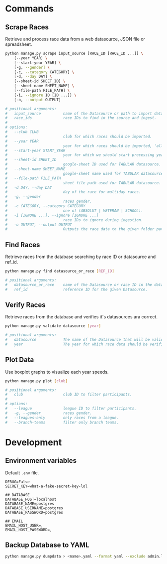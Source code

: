# Commands

## Scrape Races

Retrieve and process race data from a web datasource, JSON file or spreadsheet.

```sh
python manage.py scrape input_source [RACE_ID [RACE_ID ...]] \
	[--year YEAR] \
	[--start-year YEAR] \
	[-g, --gender] \
	[-c, --category CATEGORY] \
	[-d, --day DAY] \
	[--sheet-id SHEET_ID] \
	[--sheet-name SHEET_NAME] \
	[--file-path FILE_PATH] \
	[-i, --ignore ID [ID ...]] \
	[-o, --output OUTPUT]

# positional arguments:
#   input_source          name of the Datasource or path to import data from.
#   race_ids              race IDs to find in the source and ingest.
#
# options:
#   --club CLUB
#                         club for which races should be imported.
#   --year YEAR
#                         year for which races should be imported, 'all' to import from the source beginnig.
#   --start-year START_YEAR
#                         year for which we should start processing years. Only used with year='all'.
#   --sheet-id SHEET_ID
#                         google-sheet ID used for TABULAR datasource.
#   --sheet-name SHEET_NAME
#                         google-sheet name used for TABULAR datasource.
#   --file-path FILE_PATH
#                         sheet file path used for TABULAR datasource.
#   -d DAY, --day DAY
#                         day of the race for multiday races.
#   -g, --gender
#                         races gender.
#   -c CATEGORY, --category CATEGORY
#                         one of (ABSOLUT | VETERAN | SCHOOL).
#   -i [IGNORE ...], --ignore [IGNORE ...]
#                         race IDs to ignore during ingestion.
#   -o OUTPUT, --output OUTPUT
#                         Outputs the race data to the given folder path in JSON format.
```

## Find Races

Retrieve races from the database searching by race ID or datasource and ref_id.

```sh
python manage.py find datasource_or_race [REF_ID]

# positional arguments:
#   datasource_or_race    name of the Datasource or race ID in the database.
#   ref_id                reference ID for the given Datasource.
```

## Verify Races

Retrieve races from the database and verifies it's datasources ara correct.

```sh
python manage.py validate datasource [year]

# positional arguments:
#   datasource            The name of the Datasource that will be validated
#   year                  The year for which race data should be verified.
```

## Plot Data

Use boxplot graphs to visualize each year speeds.

```sh
python manage.py plot [club]

# positional arguments:
#   club                  club ID to filter participants.
#
# options:
#   --league              league ID to filter participants.
#   -g, --gender          races gender.
#   --leagues-only        only races from a league.
#   --branch-teams        filter only branch teams.
```

# Development

## Environment variables

Default `.env` file.

```
DEBUG=False
SECRET_KEY=what-a-fake-secret-key-lol

## DATABASE
DATABASE_HOST=localhost
DATABASE_NAME=postgres
DATABASE_USERNAME=postgres
DATABASE_PASSWORD=postgres

## EMAIL
EMAIL_HOST_USER=,
EMAIL_HOST_PASSWORD=,
```

## Backup Database to YAML

```sh
python manage.py dumpdata > <name>.yaml --format yaml --exclude admin.logentry --exclude auth --exclude sessions --exclude contenttypes
```
